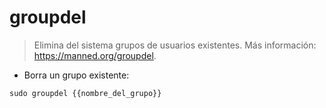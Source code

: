 # groupdel

> Elimina del sistema grupos de usuarios existentes.
> Más información: <https://manned.org/groupdel>.

- Borra un grupo existente:

`sudo groupdel {{nombre_del_grupo}}`
